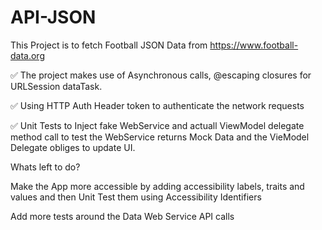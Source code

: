 # API-JSON
This Project is to fetch Football JSON Data from https://www.football-data.org

✅ The project makes use of Asynchronous calls,  @escaping closures for URLSession dataTask. 

✅ Using HTTP Auth Header token to authenticate the network requests

✅ Unit Tests to Inject fake WebService and actuall ViewModel delegate method call to test the WebService returns Mock Data and the VieModel Delegate obliges to update UI.

Whats left to do?

Make the App more accessible by adding accessibility labels, traits and values and then Unit Test them using Accessibility Identifiers 

Add more tests around the Data Web Service API calls
